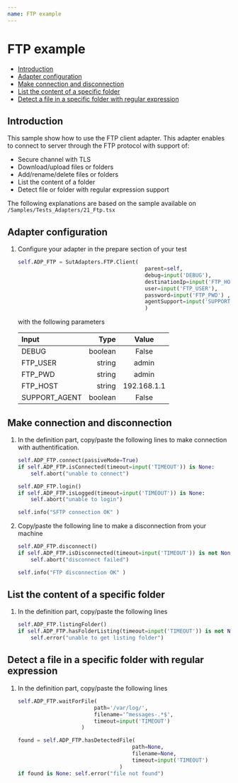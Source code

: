 ```yaml
---
name: FTP example
---
```


# FTP example

* [Introduction](ftp#introduction)
* [Adapter configuration](ftp#adapter-configuration)
* [Make connection and disconnection](ftp#make-connection-and-disconnection)
* [List the content of a specific folder](ftp#list-the-content-of-a-specific-folder)
* [Detect a file in a specific folder with regular expression](ftp#detect-a-file-in-a-specific-folder-with-regular-expression)

## Introduction

This sample show how to use the FTP client adapter. This adapter enables to connect to server through the FTP protocol with support of:

- Secure channel with TLS
- Download/upload files or folders
- Add/rename/delete files or folders
- List the content of a folder
- Detect file or folder with regular expression support

The following explanations are based on the sample available on `/Samples/Tests_Adapters/21_Ftp.tsx`

## Adapter configuration

1. Configure your adapter in the prepare section of your test

    ```python
    self.ADP_FTP = SutAdapters.FTP.Client(
                                            parent=self,
                                            debug=input('DEBUG'),
                                            destinationIp=input('FTP_HOST'),
                                            user=input('FTP_USER'), 
                                            password=input('FTP_PWD') ,
                                            agentSupport=input('SUPPORT_AGENT')
                                            )
    ```

    with the following parameters

    |Input|Type|Value|
    |:---|---:|:----:|
    |DEBUG|boolean|False|
    |FTP_USER|string|admin|
    |FTP_PWD|string|admin|
    |FTP_HOST|string|192.168.1.1|
    |SUPPORT_AGENT|boolean|False|

## Make connection and disconnection

1. In the definition part, copy/paste the following lines to make connection with authentification.

    ```python
    self.ADP_FTP.connect(passiveMode=True)
    if self.ADP_FTP.isConnected(timeout=input('TIMEOUT')) is None:
        self.abort("unable to connect")

    self.ADP_FTP.login()
    if self.ADP_FTP.isLogged(timeout=input('TIMEOUT')) is None:
        self.abort("unable to login")

    self.info("SFTP connection OK" )
    ```
    
2. Copy/paste the following line to make a disconnection from your machine

    ```python
    self.ADP_FTP.disconnect()
    if self.ADP_FTP.isDisconnected(timeout=input('TIMEOUT')) is not None:
        self.abort("disconnect failed")
    
    self.info("FTP disconnection OK" )
    ```
    
## List the content of a specific folder

1. In the definition part, copy/paste the following lines

    ```python
    self.ADP_FTP.listingFolder()
    if self.ADP_FTP.hasFolderListing(timeout=input('TIMEOUT')) is not None:
        self.error("unable to get listing folder")
    ```
    
    
## Detect a file in a specific folder with regular expression

1. In the definition part, copy/paste the following lines

    ```python
    self.ADP_FTP.waitForFile(
                            path='/var/log/', 
                            filename='^messages-.*$', 
                            timeout=input('TIMEOUT')
                        )
    
    found = self.ADP_FTP.hasDetectedFile(
                                        path=None, 
                                        filename=None, 
                                        timeout=input('TIMEOUT')
                                    )
    if found is None: self.error("file not found")
    ```